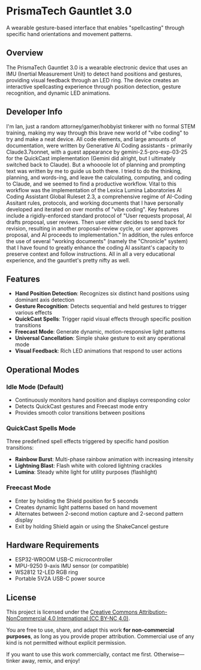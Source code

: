 # PrismaTech Gauntlet 3.0

A wearable gesture-based interface that enables "spellcasting" through specific hand orientations and movement patterns.

## Overview

The PrismaTech Gauntlet 3.0 is a wearable electronic device that uses an IMU (Inertial Measurement Unit) to detect hand positions and gestures, providing visual feedback through an LED ring. The device creates an interactive spellcasting experience through position detection, gesture recognition, and dynamic LED animations.

## Developer Info

I'm Ian, just a random attorney/gamer/hobbyist tinkerer with no formal STEM training, making my way through this brave new world of "vibe coding" to try and make a neat device. All code elements, and large amounts of documentation, were written by Generative AI Coding assistants - primarily Claude3.7sonnet, with a guest appearance by gemini-2.5-pro-exp-03-25 for the QuickCast implementation (Gemini did alright, but I ultimately switched back to Claude). But a whoooole lot of planning and prompting text was written by me to guide us both there. I tried to do the thinking, planning, and words-ing, and leave the calculating, computing, and coding to Claude, and we seemed to find a productive workflow. Vital to this workflow was the implementation of the Lexica Lumina Laboratories AI Coding Assistant Global Ruleset 2.3, a comprehensive regime of AI-Coding Assitant rules, protocols, and working documents that I have personally developed and iterated on over months of "vibe coding". Key features include a rigidly-enforced standard protocol of "User requests proposal, AI drafts proposal, user reviews. Then user either decides to send back for revision, resulting in another proposal-review cycle, or user approves proposal, and AI proceeds to implementation." In addition, the rules enforce the use of several "working documents" (namely the "Chronicle" system) that I have found to greatly enhance the coding AI assitant's capacity to preserve context and follow instructions. All in all a very educational experience, and the gauntlet's pretty nifty as well. 

## Features

- **Hand Position Detection**: Recognizes six distinct hand positions using dominant axis detection
- **Gesture Recognition**: Detects sequential and held gestures to trigger various effects
- **QuickCast Spells**: Trigger rapid visual effects through specific position transitions
- **Freecast Mode**: Generate dynamic, motion-responsive light patterns 
- **Universal Cancellation**: Simple shake gesture to exit any operational mode
- **Visual Feedback**: Rich LED animations that respond to user actions

## Operational Modes

### Idle Mode (Default)
- Continuously monitors hand position and displays corresponding color
- Detects QuickCast gestures and Freecast mode entry
- Provides smooth color transitions between positions

### QuickCast Spells Mode
Three predefined spell effects triggered by specific hand position transitions:
- **Rainbow Burst**: Multi-phase rainbow animation with increasing intensity
- **Lightning Blast**: Flash white with colored lightning crackles
- **Lumina**: Steady white light for utility purposes (flashlight)

### Freecast Mode
- Enter by holding the Shield position for 5 seconds
- Creates dynamic light patterns based on hand movement
- Alternates between 2-second motion capture and 2-second pattern display
- Exit by holding Shield again or using the ShakeCancel gesture

## Hardware Requirements

- ESP32-WROOM USB-C microcontroller
- MPU-9250 9-axis IMU sensor (or compatible)
- WS2812 12-LED RGB ring
- Portable 5V2A USB-C power source




## License

This project is licensed under the [Creative Commons Attribution-NonCommercial 4.0 International (CC BY-NC 4.0)](https://creativecommons.org/licenses/by-nc/4.0/).

You are free to use, share, and adapt this work **for non-commercial purposes**, as long as you provide proper attribution. Commercial use of any kind is not permitted without explicit permission.

If you want to use this work commercially, contact me first. Otherwise—tinker away, remix, and enjoy!
